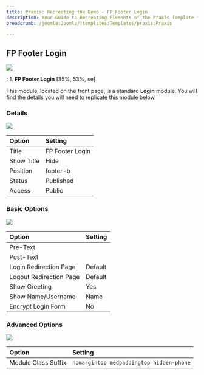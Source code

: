 ```yaml
---
title: Praxis: Recreating the Demo - FP Footer Login
description: Your Guide to Recreating Elements of the Praxis Template for Joomla
breadcrumb: /joomla:Joomla/!templates:Templates/praxis:Praxis

---
```


FP Footer Login
----
![][demo]

:   1. **FP Footer Login** [35%, 53%, se]

This module, located on the front page, is a standard **Login** module. You will find the details you will need to replicate this module below.

### Details
![][demo1]

| Option     | Setting         |  
| :--------- | :-------------- |  
| Title      | FP Footer Login |  
| Show Title | Hide            |  
| Position   | footer-b        |  
| Status     | Published       |  
| Access     | Public          |  

### Basic Options
![][demo2]

| Option                  | Setting |  
| :---------------------- | :------ |  
| Pre-Text                |         |  
| Post-Text               |         |  
| Login Redirection Page  | Default |  
| Logout Redirection Page | Default |  
| Show Greeting           | Yes     |  
| Show Name/Username      | Name    |  
| Encrypt Login Form      | No      |  

### Advanced Options
![][demo3]

| Option              | Setting                                  |  
| :------------------ | :--------------------------------------- |  
| Module Class Suffix | `nomargintop medpaddingtop hidden-phone` |  

[demo]: assets/demo_9.jpeg
[demo1]: assets/login_1.jpeg
[demo2]: assets/login_2.jpeg
[demo3]: assets/login_3.jpeg
